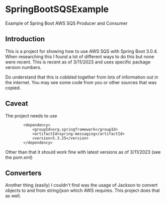 # SpringBootSQSExample
Example of Spring Boot AWS SQS Producer and Consumer

## Introduction

This is a project for showing how to use AWS SQS with Spring Boot 3.0.4.  When researching this I found a lot of different ways to do this but none were recent.  This is recent as of 3/11/2023 and uses specific package version numbers.

Do understand that this is cobbled together from lots of information out in the internet.  You may see some code from you or other sources that was copied.

## Caveat

The project needs to use 

```
        <dependency>
            <groupId>org.springframework</groupId>
            <artifactId>spring-messaging</artifactId>
            <version>5.3.25</version>
        </dependency>
```

Other than that it should work fine with latest versions as of 3/11/2023 (see the pom.xml)


## Converters

Another thing (easily) I couldn't find was the usage of Jackson to convert objects to and from string/json which AWS requires.  This project does that as well.

